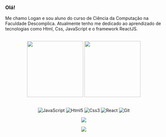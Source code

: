 ### Olá!

Me chamo Logan e sou aluno do curso de Ciência da Computação na Faculdade Descomplica.
Atualmente tenho me dedicado ao aprendizado de tecnologias como Html, Css, JavaScript e o framework ReactJS.

<br>

<!-- GITHUB STATUS -->
<div align="center">
  <img height="180em" src="https://github-readme-stats.vercel.app/api?username=LoganManso&show_icons=true&theme=gotham&include_all_commits=true&count_private=true"/>
  <img height="180em" src="https://github-readme-stats.vercel.app/api/top-langs/?username=LoganManso&layout=compact&langs_count=10&theme=gotham"/>

  <!-- TEMAS: dark, radical, merko, gruvbox, tokyonight, onedark, cobalt, synthwave, highcontrast, dracula -->
</div>

<br>

<!-- TECNOLOGIAS -->
<div align="center">

![JavaScript](https://img.shields.io/badge/JavaScript-F7DF1E?style=for-the-badge&logo=javascript&logoColor=black)
![Html5](https://img.shields.io/badge/HTML5-E34F26?style=for-the-badge&logo=html5&logoColor=white)
![Css3](https://img.shields.io/badge/CSS3-1572B6?style=for-the-badge&logo=css3&logoColor=white)
![React](https://img.shields.io/badge/React-20232A?style=for-the-badge&logo=react&logoColor=61DAFB)
![Git](https://img.shields.io/badge/GIT-E44C30?style=for-the-badge&logo=git&logoColor=white)

</div>

<!-- REDES SOCIAIS -->
<div align="center">
  <a href="https://www.linkedin.com/in/logan-manso/" target="_blank"><img src="https://img.shields.io/badge/LinkedIn-0077B5?style=for-the-badge&logo=linkedin&logoColor=white" target="_blank"></a>  
  
  ![](https://visitor-badge.glitch.me/badge?page_id=LoganManso)
</div>